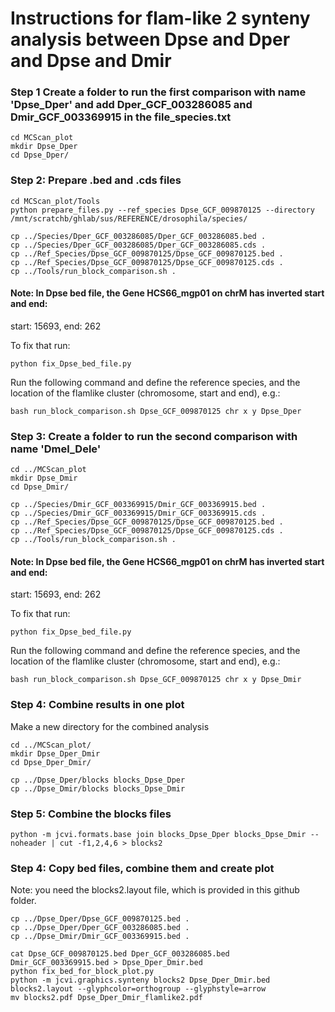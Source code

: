 # Instructions for flam-like 2 synteny analysis between Dpse and Dper and Dpse and Dmir

### Step 1 Create a folder to run the first comparison with name 'Dpse_Dper'  and add Dper_GCF_003286085 and Dmir_GCF_003369915 in the file_species.txt
```
cd MCScan_plot
mkdir Dpse_Dper
cd Dpse_Dper/
```
### Step 2: Prepare .bed and .cds files
```
cd MCScan_plot/Tools
python prepare_files.py --ref_species Dpse_GCF_009870125 --directory /mnt/scratchb/ghlab/sus/REFERENCE/drosophila/species/
```

```
cp ../Species/Dper_GCF_003286085/Dper_GCF_003286085.bed .
cp ../Species/Dper_GCF_003286085/Dper_GCF_003286085.cds .
cp ../Ref_Species/Dpse_GCF_009870125/Dpse_GCF_009870125.bed .
cp ../Ref_Species/Dpse_GCF_009870125/Dpse_GCF_009870125.cds .
cp ../Tools/run_block_comparison.sh .
```
#### Note: In Dpse bed file, the Gene HCS66_mgp01 on chrM has inverted start and end:
start: 15693, end: 262

To fix that run:
```
python fix_Dpse_bed_file.py
```

Run the following command and define the reference species, and the location of the flamlike cluster (chromosome, start and end), e.g.:
```
bash run_block_comparison.sh Dpse_GCF_009870125 chr x y Dpse_Dper
```

### Step 3: Create a folder to run the second comparison with name 'Dmel_Dele'
```
cd ../MCScan_plot
mkdir Dpse_Dmir
cd Dpse_Dmir/
```
```
cp ../Species/Dmir_GCF_003369915/Dmir_GCF_003369915.bed .
cp ../Species/Dmir_GCF_003369915/Dmir_GCF_003369915.cds .
cp ../Ref_Species/Dpse_GCF_009870125/Dpse_GCF_009870125.bed .
cp ../Ref_Species/Dpse_GCF_009870125/Dpse_GCF_009870125.cds .
cp ../Tools/run_block_comparison.sh .
```
#### Note: In Dpse bed file, the Gene HCS66_mgp01 on chrM has inverted start and end:
start: 15693, end: 262

To fix that run:
```
python fix_Dpse_bed_file.py
```

Run the following command and define the reference species, and the location of the flamlike cluster (chromosome, start and end), e.g.:
```
bash run_block_comparison.sh Dpse_GCF_009870125 chr x y Dpse_Dmir
```

### Step 4: Combine results in one plot
Make a new directory for the combined analysis
```
cd ../MCScan_plot/
mkdir Dpse_Dper_Dmir
cd Dpse_Dper_Dmir/
```
```
cp ../Dpse_Dper/blocks blocks_Dpse_Dper
cp ../Dpse_Dmir/blocks blocks_Dpse_Dmir

```

### Step 5: Combine the blocks files
```
python -m jcvi.formats.base join blocks_Dpse_Dper blocks_Dpse_Dmir --noheader | cut -f1,2,4,6 > blocks2
```

### Step 4: Copy bed files, combine them and create plot
Note: you need the blocks2.layout file, which is provided in this github folder.
```
cp ../Dpse_Dper/Dpse_GCF_009870125.bed .
cp ../Dpse_Dper/Dper_GCF_003286085.bed .
cp ../Dpse_Dmir/Dmir_GCF_003369915.bed .

cat Dpse_GCF_009870125.bed Dper_GCF_003286085.bed Dmir_GCF_003369915.bed > Dpse_Dper_Dmir.bed
python fix_bed_for_block_plot.py
python -m jcvi.graphics.synteny blocks2 Dpse_Dper_Dmir.bed blocks2.layout --glyphcolor=orthogroup --glyphstyle=arrow
mv blocks2.pdf Dpse_Dper_Dmir_flamlike2.pdf
```

